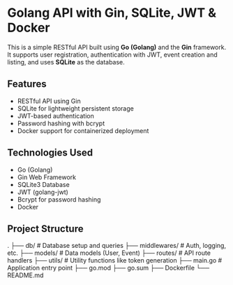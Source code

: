 # Golang API with Gin, SQLite, JWT & Docker

This is a simple RESTful API built using **Go (Golang)** and the **Gin** framework. It supports user registration, authentication with JWT, event creation and listing, and uses **SQLite** as the database.

## Features

- RESTful API using Gin
- SQLite for lightweight persistent storage
- JWT-based authentication
- Password hashing with bcrypt
- Docker support for containerized deployment

## Technologies Used

- Go (Golang)
- Gin Web Framework
- SQLite3 Database
- JWT (golang-jwt)
- Bcrypt for password hashing
- Docker

## Project Structure

.
├── db/ # Database setup and queries
├── middlewares/ # Auth, logging, etc.
├── models/ # Data models (User, Event)
├── routes/ # API route handlers
├── utils/ # Utility functions like token generation
├── main.go # Application entry point
├── go.mod
├── go.sum
├── Dockerfile
└── README.md
